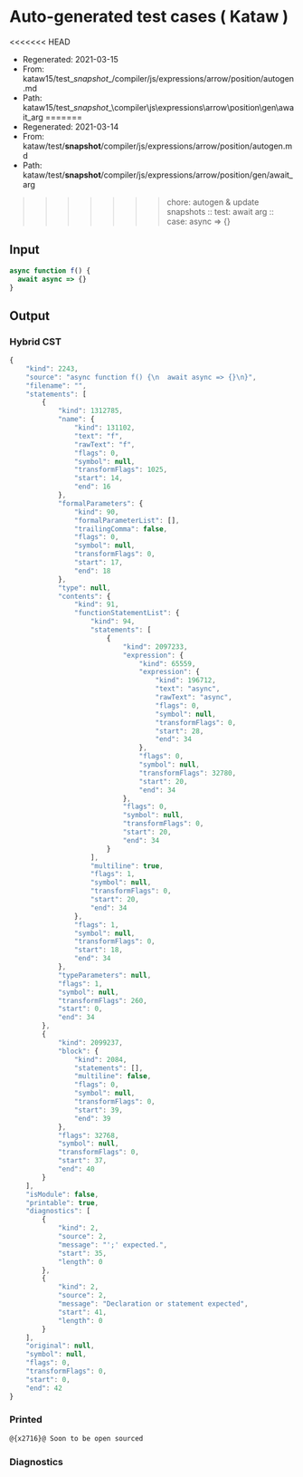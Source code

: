 # Auto-generated test cases ( Kataw )
<<<<<<< HEAD
- Regenerated: 2021-03-15
- From: kataw15/test\__snapshot__/compiler/js/expressions/arrow/position/autogen.md
- Path: kataw15/test\__snapshot__\compiler\js\expressions\arrow\position\gen\await_arg
=======
- Regenerated: 2021-03-14
- From: kataw/test/__snapshot__/compiler/js/expressions/arrow/position/autogen.md
- Path: kataw/test/__snapshot__/compiler/js/expressions/arrow/position/gen/await_arg
>>>>>>> chore: autogen & update snapshots
> :: test: await arg
> :: case: async => {}
## Input

`````js
async function f() {
  await async => {}
}
`````

## Output

### Hybrid CST

```javascript
{
    "kind": 2243,
    "source": "async function f() {\n  await async => {}\n}",
    "filename": "",
    "statements": [
        {
            "kind": 1312785,
            "name": {
                "kind": 131102,
                "text": "f",
                "rawText": "f",
                "flags": 0,
                "symbol": null,
                "transformFlags": 1025,
                "start": 14,
                "end": 16
            },
            "formalParameters": {
                "kind": 90,
                "formalParameterList": [],
                "trailingComma": false,
                "flags": 0,
                "symbol": null,
                "transformFlags": 0,
                "start": 17,
                "end": 18
            },
            "type": null,
            "contents": {
                "kind": 91,
                "functionStatementList": {
                    "kind": 94,
                    "statements": [
                        {
                            "kind": 2097233,
                            "expression": {
                                "kind": 65559,
                                "expression": {
                                    "kind": 196712,
                                    "text": "async",
                                    "rawText": "async",
                                    "flags": 0,
                                    "symbol": null,
                                    "transformFlags": 0,
                                    "start": 28,
                                    "end": 34
                                },
                                "flags": 0,
                                "symbol": null,
                                "transformFlags": 32780,
                                "start": 20,
                                "end": 34
                            },
                            "flags": 0,
                            "symbol": null,
                            "transformFlags": 0,
                            "start": 20,
                            "end": 34
                        }
                    ],
                    "multiline": true,
                    "flags": 1,
                    "symbol": null,
                    "transformFlags": 0,
                    "start": 20,
                    "end": 34
                },
                "flags": 1,
                "symbol": null,
                "transformFlags": 0,
                "start": 18,
                "end": 34
            },
            "typeParameters": null,
            "flags": 1,
            "symbol": null,
            "transformFlags": 260,
            "start": 0,
            "end": 34
        },
        {
            "kind": 2099237,
            "block": {
                "kind": 2084,
                "statements": [],
                "multiline": false,
                "flags": 0,
                "symbol": null,
                "transformFlags": 0,
                "start": 39,
                "end": 39
            },
            "flags": 32768,
            "symbol": null,
            "transformFlags": 0,
            "start": 37,
            "end": 40
        }
    ],
    "isModule": false,
    "printable": true,
    "diagnostics": [
        {
            "kind": 2,
            "source": 2,
            "message": "';' expected.",
            "start": 35,
            "length": 0
        },
        {
            "kind": 2,
            "source": 2,
            "message": "Declaration or statement expected",
            "start": 41,
            "length": 0
        }
    ],
    "original": null,
    "symbol": null,
    "flags": 0,
    "transformFlags": 0,
    "start": 0,
    "end": 42
}
```

### Printed

```javascript
@{x2716}@ Soon to be open sourced
```

### Diagnostics

```javascript

```

